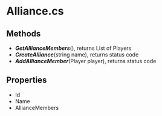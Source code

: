 # Alliance.cs

## **Methods**

- ***GetAllianceMembers***(), returns List of Players
- ***CreateAlliance***(string name), returns status code
- ***AddAllianceMember***(Player player), returns status code
  
## **Properties**

- Id
- Name
- AllianceMembers